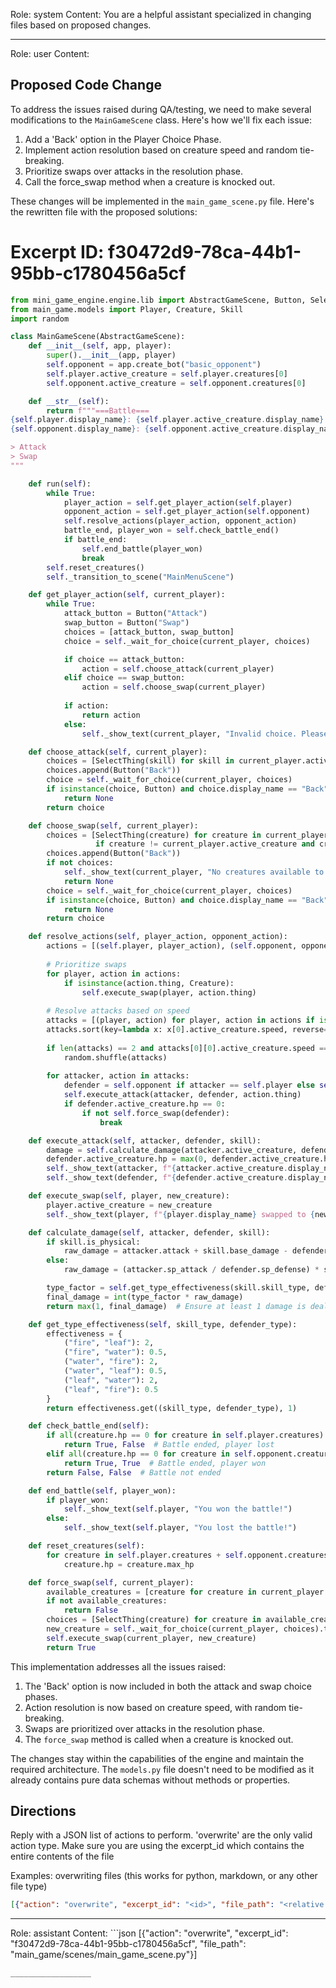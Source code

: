 Role: system
Content: You are a helpful assistant specialized in changing files based on proposed changes.
__________________
Role: user
Content: 
## Proposed Code Change
To address the issues raised during QA/testing, we need to make several modifications to the `MainGameScene` class. Here's how we'll fix each issue:

1. Add a 'Back' option in the Player Choice Phase.
2. Implement action resolution based on creature speed and random tie-breaking.
3. Prioritize swaps over attacks in the resolution phase.
4. Call the force_swap method when a creature is knocked out.

These changes will be implemented in the `main_game_scene.py` file. Here's the rewritten file with the proposed solutions:

# Excerpt ID: f30472d9-78ca-44b1-95bb-c1780456a5cf
```python main_game/scenes/main_game_scene.py
from mini_game_engine.engine.lib import AbstractGameScene, Button, SelectThing
from main_game.models import Player, Creature, Skill
import random

class MainGameScene(AbstractGameScene):
    def __init__(self, app, player):
        super().__init__(app, player)
        self.opponent = app.create_bot("basic_opponent")
        self.player.active_creature = self.player.creatures[0]
        self.opponent.active_creature = self.opponent.creatures[0]

    def __str__(self):
        return f"""===Battle===
{self.player.display_name}: {self.player.active_creature.display_name} (HP: {self.player.active_creature.hp}/{self.player.active_creature.max_hp})
{self.opponent.display_name}: {self.opponent.active_creature.display_name} (HP: {self.opponent.active_creature.hp}/{self.opponent.active_creature.max_hp})

> Attack
> Swap
"""

    def run(self):
        while True:
            player_action = self.get_player_action(self.player)
            opponent_action = self.get_player_action(self.opponent)
            self.resolve_actions(player_action, opponent_action)
            battle_end, player_won = self.check_battle_end()
            if battle_end:
                self.end_battle(player_won)
                break
        self.reset_creatures()
        self._transition_to_scene("MainMenuScene")

    def get_player_action(self, current_player):
        while True:
            attack_button = Button("Attack")
            swap_button = Button("Swap")
            choices = [attack_button, swap_button]
            choice = self._wait_for_choice(current_player, choices)

            if choice == attack_button:
                action = self.choose_attack(current_player)
            elif choice == swap_button:
                action = self.choose_swap(current_player)
            
            if action:
                return action
            else:
                self._show_text(current_player, "Invalid choice. Please try again.")

    def choose_attack(self, current_player):
        choices = [SelectThing(skill) for skill in current_player.active_creature.skills]
        choices.append(Button("Back"))
        choice = self._wait_for_choice(current_player, choices)
        if isinstance(choice, Button) and choice.display_name == "Back":
            return None
        return choice

    def choose_swap(self, current_player):
        choices = [SelectThing(creature) for creature in current_player.creatures 
                   if creature != current_player.active_creature and creature.hp > 0]
        choices.append(Button("Back"))
        if not choices:
            self._show_text(current_player, "No creatures available to swap.")
            return None
        choice = self._wait_for_choice(current_player, choices)
        if isinstance(choice, Button) and choice.display_name == "Back":
            return None
        return choice

    def resolve_actions(self, player_action, opponent_action):
        actions = [(self.player, player_action), (self.opponent, opponent_action)]
        
        # Prioritize swaps
        for player, action in actions:
            if isinstance(action.thing, Creature):
                self.execute_swap(player, action.thing)
        
        # Resolve attacks based on speed
        attacks = [(player, action) for player, action in actions if isinstance(action.thing, Skill)]
        attacks.sort(key=lambda x: x[0].active_creature.speed, reverse=True)
        
        if len(attacks) == 2 and attacks[0][0].active_creature.speed == attacks[1][0].active_creature.speed:
            random.shuffle(attacks)
        
        for attacker, action in attacks:
            defender = self.opponent if attacker == self.player else self.player
            self.execute_attack(attacker, defender, action.thing)
            if defender.active_creature.hp == 0:
                if not self.force_swap(defender):
                    break

    def execute_attack(self, attacker, defender, skill):
        damage = self.calculate_damage(attacker.active_creature, defender.active_creature, skill)
        defender.active_creature.hp = max(0, defender.active_creature.hp - damage)
        self._show_text(attacker, f"{attacker.active_creature.display_name} used {skill.display_name}!")
        self._show_text(defender, f"{defender.active_creature.display_name} took {damage} damage!")

    def execute_swap(self, player, new_creature):
        player.active_creature = new_creature
        self._show_text(player, f"{player.display_name} swapped to {new_creature.display_name}!")

    def calculate_damage(self, attacker, defender, skill):
        if skill.is_physical:
            raw_damage = attacker.attack + skill.base_damage - defender.defense
        else:
            raw_damage = (attacker.sp_attack / defender.sp_defense) * skill.base_damage

        type_factor = self.get_type_effectiveness(skill.skill_type, defender.creature_type)
        final_damage = int(type_factor * raw_damage)
        return max(1, final_damage)  # Ensure at least 1 damage is dealt

    def get_type_effectiveness(self, skill_type, defender_type):
        effectiveness = {
            ("fire", "leaf"): 2,
            ("fire", "water"): 0.5,
            ("water", "fire"): 2,
            ("water", "leaf"): 0.5,
            ("leaf", "water"): 2,
            ("leaf", "fire"): 0.5
        }
        return effectiveness.get((skill_type, defender_type), 1)

    def check_battle_end(self):
        if all(creature.hp == 0 for creature in self.player.creatures):
            return True, False  # Battle ended, player lost
        elif all(creature.hp == 0 for creature in self.opponent.creatures):
            return True, True  # Battle ended, player won
        return False, False  # Battle not ended

    def end_battle(self, player_won):
        if player_won:
            self._show_text(self.player, "You won the battle!")
        else:
            self._show_text(self.player, "You lost the battle!")

    def reset_creatures(self):
        for creature in self.player.creatures + self.opponent.creatures:
            creature.hp = creature.max_hp

    def force_swap(self, current_player):
        available_creatures = [creature for creature in current_player.creatures if creature.hp > 0]
        if not available_creatures:
            return False
        choices = [SelectThing(creature) for creature in available_creatures]
        new_creature = self._wait_for_choice(current_player, choices).thing
        self.execute_swap(current_player, new_creature)
        return True
```

This implementation addresses all the issues raised:

1. The 'Back' option is now included in both the attack and swap choice phases.
2. Action resolution is now based on creature speed, with random tie-breaking.
3. Swaps are prioritized over attacks in the resolution phase.
4. The `force_swap` method is called when a creature is knocked out.

The changes stay within the capabilities of the engine and maintain the required architecture. The `models.py` file doesn't need to be modified as it already contains pure data schemas without methods or properties.

## Directions
Reply with a JSON list of actions to perform. 'overwrite' are the only valid action type. 
Make sure you are using the excerpt_id which contains the entire contents of the file

Examples:
overwriting files (this works for python, markdown, or any other file type)
```json output_example1
[{"action": "overwrite", "excerpt_id": "<id>", "file_path": "<relative file path>"}]
```

__________________
Role: assistant
Content: ```json
[{"action": "overwrite", "excerpt_id": "f30472d9-78ca-44b1-95bb-c1780456a5cf", "file_path": "main_game/scenes/main_game_scene.py"}]
```
__________________
